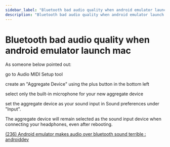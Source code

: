 ```yaml
---
sidebar_label: "Bluetooth bad audio quality when android emulator launch mac"
description: "Bluetooth bad audio quality when android emulator launch mac."
---
```


# Bluetooth bad audio quality when android emulator launch mac

As someone below pointed out:

go to Audio MIDI Setup tool

create an "Aggregate Device" using the plus button in the bottom left

select only the built-in microphone for your new aggregate device

set the aggregate device as your sound input in Sound preferences under "Input".

The aggregate device will remain selected as the sound input device when connecting your headphones, even after rebooting.

[(236) Android emulator makes audio over bluetooth sound terrible : androiddev](https://www.reddit.com/r/androiddev/comments/7ynzic/android_emulator_makes_audio_over_bluetooth_sound/)